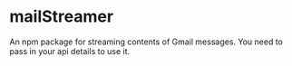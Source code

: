 # mailStreamer
An npm package for streaming contents of Gmail messages. You need to pass in your api details to use it.
